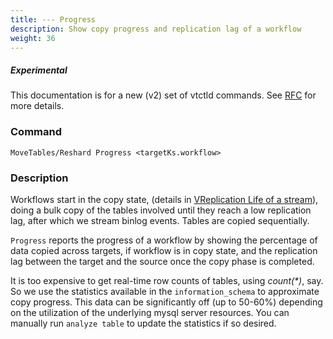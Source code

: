 ```yaml
---
title: --- Progress
description: Show copy progress and replication lag of a workflow
weight: 36
---
```

##### _Experimental_
This documentation is for a new (v2) set of vtctld commands. See [RFC](https://github.com/vitessio/vitess/issues/7225) for more details.

### Command

```
MoveTables/Reshard Progress <targetKs.workflow>
```

### Description
Workflows start in the copy state, (details in [VReplication Life of a stream](../../internals)), doing a bulk copy of the tables involved until they reach a low replication lag, after which we stream binlog events. Tables are copied sequentially.

`Progress` reports the progress of a workflow by showing the percentage of data copied across targets, if workflow is in copy state, and the replication lag between the target and the source once the copy phase is completed.

It is too expensive to get real-time row counts of tables, using _count(*)_, say. So we use the statistics available in the `information_schema` to approximate copy progress. This data can be significantly off (up to 50-60%) depending on the utilization of the underlying mysql server resources. You can manually run `analyze table` to update the statistics if so desired.
